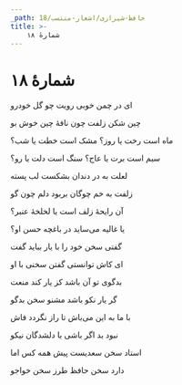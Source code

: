```yaml
---
_path: حافظ-شیرازی/اشعار-منتسب/18
title: >-
    شمارهٔ ۱۸
---
```

# شمارهٔ ۱۸

<div class="b" id="bn1"><div class="m1"><p>ای در چمن خوبی رویت چو گل خودرو</p></div>
<div class="m2"><p>چین شکن زلفت چون نافهٔ چین خوش بو</p></div></div>
<div class="b" id="bn2"><div class="m1"><p>ماه است رخت یا روز؟ مشک است خطت یا شب؟</p></div>
<div class="m2"><p>سیم است برت یا عاج؟ سنگ است دلت یا رو؟</p></div></div>
<div class="b" id="bn3"><div class="m1"><p>لعلت به در دندان بشکست لب پسته</p></div>
<div class="m2"><p>زلفت به خم چوگان بربود دلم چون گو</p></div></div>
<div class="b" id="bn4"><div class="m1"><p>آن رایحهٔ زلف است یا لخلخهٔ عنبر؟</p></div>
<div class="m2"><p>یا غالیه می‌ساید در باغچه حسن او؟</p></div></div>
<div class="b" id="bn5"><div class="m1"><p>گفتی سخن خود را با یار بباید گفت</p></div>
<div class="m2"><p>ای کاش توانستی گفتن سخنی با او</p></div></div>
<div class="b" id="bn6"><div class="m1"><p>بدگوی تو آن باشد کز یار کند منعت</p></div>
<div class="m2"><p>گر یار نکو باشد مشنو سخن بدگو</p></div></div>
<div class="b" id="bn7"><div class="m1"><p>با ما به این می‌باش تا راز نگردد فاش</p></div>
<div class="m2"><p>نبود بد اگر باشی با دلشدگان نیکو</p></div></div>
<div class="b" id="bn8"><div class="m1"><p>استاد سخن سعدیست پیش همه کس اما</p></div>
<div class="m2"><p>دارد سخن حافظ طرز سخن خواجو</p></div></div>
